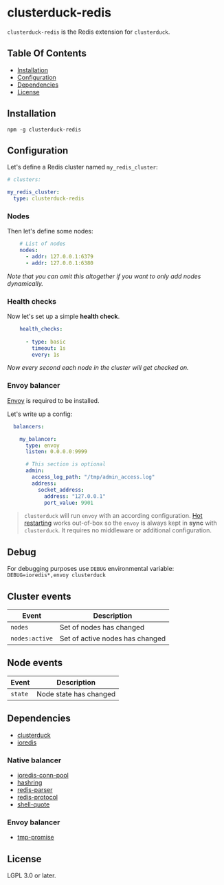 # clusterduck-redis

`clusterduck-redis` is the Redis extension for `clusterduck`.



## Table Of Contents

- [Installation](#installation)
- [Configuration](#configuration)
- [Dependencies](#dependencies)
- [License](#license)


## Installation

```
npm -g clusterduck-redis
```

## Configuration

Let's define a Redis cluster named `my_redis_cluster`:

```yaml
# clusters:

my_redis_cluster:
  type: clusterduck-redis
```

### Nodes

Then let's define some nodes:

```yaml
    # List of nodes
    nodes:
      - addr: 127.0.0.1:6379
      - addr: 127.0.0.1:6380
```

*Note that you can omit this altogether if you want to only add nodes dynamically.*

### Health checks

Now let's set up a simple __health check__.

```yaml
    health_checks:
      
      - type: basic
        timeout: 1s
        every: 1s
```

*Now every second each node in the cluster will get checked on.*

### Envoy balancer

[Envoy](https://envoyproxy.io/) is required to be installed.

Let's write up a config:

```yaml
  balancers:

    my_balancer:
      type: envoy
      listen: 0.0.0.0:9999

      # This section is optional
      admin:
        access_log_path: "/tmp/admin_access.log"
        address:
          socket_address:
            address: "127.0.0.1"
            port_value: 9901
```

> `clusterduck` will run  `envoy` with an according configuration. [Hot restarting](https://www.envoyproxy.io/docs/envoy/latest/intro/arch_overview/operations/hot_restart)
works out-of-box so the `envoy` is always kept in __sync__ with `clusterduck`. It requires no middleware or additional configuration.

## Debug

For debugging purposes use `DEBUG` environmental variable:
`DEBUG=ioredis*,envoy clusterduck`

## Cluster events

Event               | Description
--------------------|------------------------------------------------------
`nodes`             | Set of nodes has changed
`nodes:active`      | Set of active nodes has changed

## Node events

Event               | Description
--------------------|------------------------------------------------------
`state`             | Node state has changed

## Dependencies

- [clusterduck](https://www.npmjs.com/package/clusterduck)
- [ioredis](https://www.npmjs.com/package/ioredis-conn-pool)

### Native balancer

- [ioredis-conn-pool](https://www.npmjs.com/package/ioredis-conn-pool)
- [hashring](https://www.npmjs.com/package/hashring)
- [redis-parser](https://www.npmjs.com/package/hashring)
- [redis-protocol](https://www.npmjs.com/package/hashring)
- [shell-quote](https://www.npmjs.com/package/hashring)

### Envoy balancer

- [tmp-promise](https://www.npmjs.com/package/tmp-promise)

## License

LGPL 3.0 or later.

[ioredis]: https://ramcloud.stanford.edu/raft.pdf

[Liferaft]: https://github.com/unshiftio/liferaft
